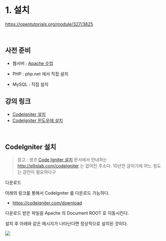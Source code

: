# 1. 설치

https://opentutorials.org/module/327/3825

<br/>



## 사전 준비

- 웹서버 :  [Apache 수업](http://opentutorials.org/module/445/3831)

- PHP : php.net 에서 직접 설치
- MySQL : 직접 설치



## 강의 링크

- [CodeIgniter 설치](https://www.youtube.com/watch?v=0OXUGGylNgs)
- [CodeIgniter 윈도우에 설치](https://www.youtube.com/watch?v=WFjPze8mPdg)

<br/>



## CodeIgniter 설치

> 참고 : 생코 [Code Igniter 설치](https://opentutorials.org/module/327/3825) 문서에서 안내하는 http://ellislab.com/codeigniter 는 없어진 주소다. 10년전 글이기에 어느 정도는 감안이 필요하다구<br/>



다운로드

아래의 링크를 통해서 CodeIgniter 를 다운로드 가능하다.

- https://codeigniter.com/download 



다운로드 받은 파일을 Apache 의 Document ROOT 로 이동시킨다.



설치 후 아래와 같은 메시지가 나타난다면 정상적으로 설치된 것이다.

![](https://s3.ap-northeast-2.amazonaws.com/opentutorials-user-file/module/327/1253.gif)
